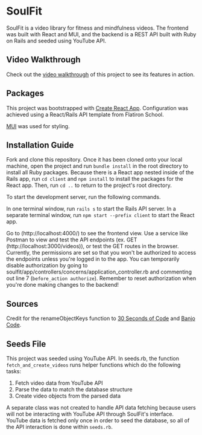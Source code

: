# SoulFit

SoulFit is a video library for fitness and mindfulness videos. The frontend was built with React and MUI, and the backend is a REST API built with Ruby on Rails and seeded using YouTube API.

## Video Walkthrough

Check out the [video walkthrough](https://www.loom.com/share/9adb4cd688c54d5497689071e8b25756) of this project to see its features in action.

## Packages

This project was bootstrapped with [Create React App](https://github.com/facebook/create-react-app). Configuration was achieved using a React/Rails API template from Flatiron School.

[MUI](https://mui.com/) was used for styling.

## Installation Guide

Fork and clone this repository. Once it has been cloned onto your local machine, open the project and run `bundle install` in the root directory to install all Ruby packages. Because there is a React app nested inside of the Rails app, run `cd client` and `npm install` to install the packages for the React app. Then, run `cd ..` to return to the project's root directory.

To start the development server, run the following commands.

In one terminal window, run `rails s` to start the Rails API server.
In a separate terminal window, run `npm start --prefix client` to start the React app.

Go to (http://localhost:4000/) to see the frontend view. Use a service like Postman to view and test the API endpoints (ex. GET (http://localhost:3000/videos)), or test the GET routes in the browser. Currently, the permissions are set so that you won't be authorized to access the endpoints unless you're logged in to the app. You can temporarily disable authorization by going to soulfit/app/controllers/concerns/application_controller.rb and commenting out line 7 (`before_action authorize`). Remember to reset authorization when you're done making changes to the backend!

## Sources

Credit for the renameObjectKeys function to [30 Seconds of Code](https://www.30secondsofcode.org/js/s/rename-keys) and [Banjo Code](https://www.banjocode.com/post/javascript/rename-keys/).

## Seeds File

This project was seeded using YouTube API. In seeds.rb, the function `fetch_and_create_videos` runs helper functions which do the following tasks:

1. Fetch video data from YouTube API
2. Parse the data to match the database structure
3. Create video objects from the parsed data

A separate class was not created to handle API data fetching because users will not be interacting with YouTube API through SoulFit's interface. YouTube data is fetched only once in order to seed the database, so all of the API interaction is done within `seeds.rb`.

```

```
